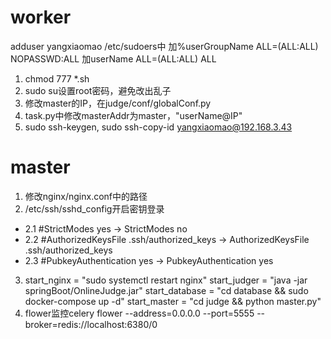 <!--
 * @Descripttion: Online Judge
 * @version: ^_^
 * @Author: Jingbin Yang
 * @Date: 2021-10-03 14:01:19
 * @LastEditors: Jingbin Yang
 * @LastEditTime: 2021-10-08 15:11:39
-->
# worker
adduser yangxiaomao
/etc/sudoers中
加%userGroupName ALL=(ALL:ALL) NOPASSWD:ALL
加userName ALL=(ALL:ALL) ALL

1. chmod 777 *.sh
2. sudo su设置root密码，避免改出乱子
3. 修改master的IP，在judge/conf/globalConf.py
4. task.py中修改masterAddr为master，"userName@IP"
5. sudo ssh-keygen, sudo ssh-copy-id yangxiaomao@192.168.3.43 

# master 
1. 修改nginx/nginx.conf中的路径
2. /etc/ssh/sshd_config开启密钥登录
- 2.1 #StrictModes yes  ->  StrictModes no
- 2.2 #AuthorizedKeysFile .ssh/authorized_keys -> AuthorizedKeysFile .ssh/authorized_keys
- 2.3 #PubkeyAuthentication yes -> PubkeyAuthentication yes
3. start_nginx    = "sudo systemctl restart nginx"
start_judger   = "java -jar springBoot/OnlineJudge.jar" 
start_database = "cd database && sudo docker-compose up -d"
start_master   = "cd judge && python master.py"
4. flower监控celery flower --address=0.0.0.0 --port=5555 --broker=redis://localhost:6380/0



